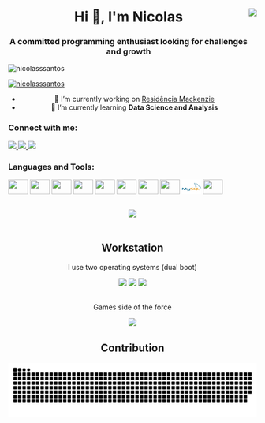 <div align="center">
  <p align="center">
    <img align="right" height="200" src="https://media.giphy.com/media/jdOm0IddQuJP2/giphy.gif" />
  </p>
  <div>
    <h1 align="center">Hi 👋, I'm Nicolas</h1>
    <h3 align="center">A committed programming enthusiast looking for challenges and growth</h3>
  </div>

  <p align="left"> <img src="https://komarev.com/ghpvc/?username=nicolasssantos&label=Profile%20views&color=0e75b6&style=flat" alt="nicolasssantos" /> </p>

  <p align="left"> <a href="https://github.com/ryo-ma/github-profile-trophy"><img src="https://github-profile-trophy.vercel.app/?username=nicolasssantos" alt="nicolasssantos" /></a> </p>

  <ul>
    <li>🔭 I’m currently working on <a href="https://github.com/NicolasSSantos">Residência Mackenzie</a></li>
    <li>🌱 I’m currently learning <strong>Data Science and Analysis</strong></li>
  </ul>

  <h3 align="left">Connect with me:</h3>
  <p align="left">
    <a href="https://linkedin.com/in/nicolas-soares-797847121" target="_blank">
      <img src="https://img.shields.io/badge/LinkedIn-0077B5?style=for-the-badge&logo=linkedin&logoColor=white" target="_blank">
    </a>
    <a href="https://kaggle.com/nicolasssoares" target="_blank">
      <img src="https://img.shields.io/badge/Kaggle-20BEFF?style=for-the-badge&logo=Kaggle&logoColor=white" target="_blank">
    </a>
    <a href="https://discordapp.com/users/nicotyno" target="_blank">
      <img src="https://img.shields.io/badge/Discord-7289DA?style=for-the-badge&logo=discord&logoColor=white" target="_blank">
    </a>
  </p>

  <h3 align="left">Languages and Tools:</h3>
  <p align="left">
    <img align="center" height="30" width="40" src="https://cdn.jsdelivr.net/gh/devicons/devicon/icons/python/python-original.svg"/>
    <img align="center" height="30" width="40" src="https://cdn.jsdelivr.net/gh/devicons/devicon/icons/java/java-original.svg"/>
    <img align="center" height="30" width="40" src="https://cdn.jsdelivr.net/gh/devicons/devicon/icons/javascript/javascript-original.svg"/>
    <img align="center" height="30" width="40" src="https://cdn.jsdelivr.net/gh/devicons/devicon/icons/html5/html5-original.svg"/>
    <img align="center" height="30" width="40" src="https://cdn.jsdelivr.net/gh/devicons/devicon/icons/css3/css3-original.svg" />
    <img align="center" height="30" width="40" src="https://www.vectorlogo.zone/logos/figma/figma-icon.svg" />
    <img align="center" height="30" width="40" src="https://www.vectorlogo.zone/logos/git-scm/git-scm-icon.svg" />
    <img align="center" height="30" width="40" src="https://www.vectorlogo.zone/logos/linux/linux-original.svg" />
    <img align="center" height="30" width="40" src="https://raw.githubusercontent.com/devicons/devicon/master/icons/mysql/mysql-original-wordmark.svg" />
    <img align="center" height="30" width="40" src="https://raw.githubusercontent.com/devicons/devicon/master/icons/sqlite/sqlite-icon.svg" />
  </p>

  <br>

  <div align="center">
    <img src="https://github-readme-stats.vercel.app/api/top-langs/?username=NicolasSSantos&layout=compact&langs_count=10&theme=dark&hide_title=true" />
  </div>

  <br>

  <div align="center">
    <h2>Workstation</h2>
  </div>

  <div align="center">
    <p>I use two operating systems (dual boot)</p>
    <img src="https://img.shields.io/badge/Linux-FCC624?style=for-the-badge&logo=linux&logoColor=black"/>
    <img src="https://img.shields.io/badge/Debian-A81D33?style=for-the-badge&logo=debian&logoColor=white"/>
    <img src="https://img.shields.io/badge/Windows-0078D6?style=for-the-badge&logo=windows&logoColor=white"/>
  </div>

  <br>

  <div align="center">
    <p>Games side of the force</p> 
    <a href="https://steamcommunity.com/id/n1kolau/" target="_blank">
      <img src="https://img.shields.io/badge/Steam-000000?style=for-the-badge&logo=steam&logoColor=white" target="_blank">
    </a>
  </div>

  <h2 align="center">Contribution</h2>

  <p align="center">
    <img src="https://github.com/NicolasSSantos/NicolasSSantos/raw/output/github-contribution-grid-snake.svg" alt="snake">
  </p>
</div>

